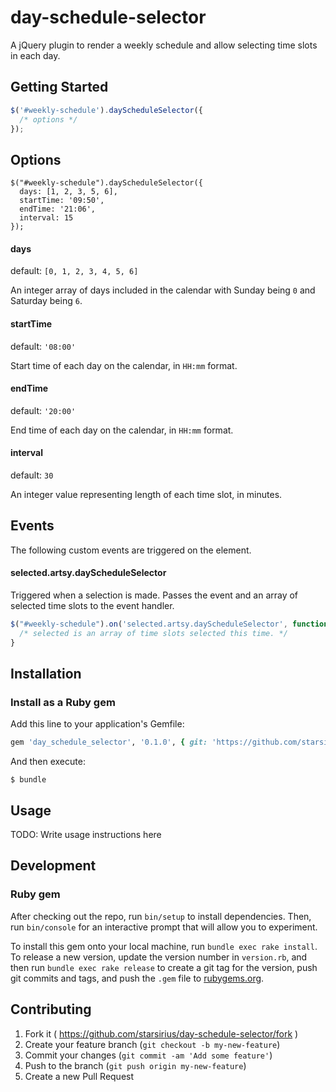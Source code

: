 # day-schedule-selector

A jQuery plugin to render a weekly schedule and allow selecting time slots in each day.

## Getting Started
```javascript
$('#weekly-schedule').dayScheduleSelector({
  /* options */
});
```
## Options

```
$("#weekly-schedule").dayScheduleSelector({
  days: [1, 2, 3, 5, 6],
  startTime: '09:50',
  endTime: '21:06',
  interval: 15
});
```

#### days
default: `[0, 1, 2, 3, 4, 5, 6]`

An integer array of days included in the calendar with Sunday being `0` and Saturday being `6`.

#### startTime
default: `'08:00'`

Start time of each day on the calendar, in `HH:mm` format.

#### endTime
default: `'20:00'`

End time of each day on the calendar, in `HH:mm` format.

#### interval
default: `30`

An integer value representing length of each time slot, in minutes.

## Events
The following custom events are triggered on the element.

#### selected.artsy.dayScheduleSelector
Triggered when a selection is made. Passes the event and an array of selected time slots to the event handler.
```javascript
$("#weekly-schedule").on('selected.artsy.dayScheduleSelector', function (e, selected) {
  /* selected is an array of time slots selected this time. */
}
```

## Installation

### Install as a Ruby gem

Add this line to your application's Gemfile:

```ruby
gem 'day_schedule_selector', '0.1.0', { git: 'https://github.com/starsirius/day-schedule-selector.git', branch: 'master' }
```

And then execute:

    $ bundle

## Usage

TODO: Write usage instructions here

## Development

### Ruby gem

After checking out the repo, run `bin/setup` to install dependencies. Then, run `bin/console` for an interactive prompt that will allow you to experiment.

To install this gem onto your local machine, run `bundle exec rake install`. To release a new version, update the version number in `version.rb`, and then run `bundle exec rake release` to create a git tag for the version, push git commits and tags, and push the `.gem` file to [rubygems.org](https://rubygems.org).

## Contributing

1. Fork it ( https://github.com/starsirius/day-schedule-selector/fork )
2. Create your feature branch (`git checkout -b my-new-feature`)
3. Commit your changes (`git commit -am 'Add some feature'`)
4. Push to the branch (`git push origin my-new-feature`)
5. Create a new Pull Request
